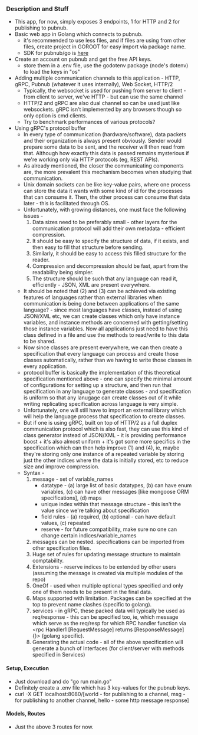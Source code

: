 ### Description and Stuff
  * This app, for now, simply exposes 3 endpoints, 1 for HTTP and 2 for publishing to pubnub.
  * Basic web app in Golang which connects to pubnub.
    - it's recommended to use less files, and if files are using from other files, create project in GOROOT for easy import via package name.
    - SDK for pubnub/go is [here](https://github.com/pubnub/go)
  * Create an account on pubnub and get the free API keys.
    - store them in a .env file, use the godotenv package (node's dotenv) to load the keys in "os"
  * Adding multiple communication channels to this application - HTTP, gRPC, Pubnub (whatever it uses internally), Web Socket, HTTP/2
    - Typically, the websocket is used for pushing from server to client - from client to server, we've HTTP - but can use the same channel
    - HTTP/2 and gRPC are also dual channel so can be used just like websockets. gRPC isn't implemented by any browsers though so only option is cmd clients.
    - Try to benchmark performances of various protocols?
  * Using gRPC's protocol buffer
    - In every type of communication (hardware/software), data packets and their organization is always present obviously. Sender would prepare some data to be sent,
      and the receiver will then read from that. Although how exactly this data is passed remains mysterious if we're working only via HTTP protocols (eg, REST APIs).
    - As already mentioned, the closer the communicating components are, the more prevalent this mechanism becomes when studying that communication.
    - Unix domain sockets can be like key-value pairs, where one process can store the data it wants with some kind of id for the processes that can consume it. Then,
      the other process can consume that data later - this is facilitated through OS.
    - Unfortunately, with growing distances, one must face the following issues - 
      1. Data sizes need to be preferably small - other layers for the communication protocol will add their own metadata - efficient compression.
      2. It should be easy to specify the structure of data, if it exists, and then easy to fill that structure before sending.
      3. Similarly, it should be easy to access this filled structure for the reader.
      4. Compression and decompression should be fast, apart from the readability being simpler.
      5. The structure should be such that any language can read it, efficiently - JSON, XML are present everywhere.
    - It should be noted that (2) and (3) can be achieved via existing features of languages rather than external libraries when communication is being done
      between applications of the same language? - since most languages have classes, instead of using JSON/XML etc, we can create classes which only have instance
      variables, and instance methods are concerned with getting/setting those instance variables. Now all applications just need to have this class defined in a file
      and use the methods to read/write to this data to be shared.
    - Now since classes are present everywhere, we can then create a specification that every language can process and create those classes automatically, rather
      than we having to write those classes in every application.
    - protocol buffer is basically the implementation of this theoretical specification mentioned above - one can specify the minimal amount of configurations for
      setting up a structure, and then run that specification in any language to generate classes - and specification is uniform so that any lanugage can create
      classes out of it while writing replicating specification across language is very simple.
    - Unfortunately, one will still have to import an external library which will help the language process that specification to create classes.
    - But if one is using gRPC, built on top of HTTP/2 as a full duplex communication protocol which is also fast, they can use this kind of class generator
      instead of JSON/XML - it is providing performance boost + it's also almost uniform + it's got some more specifics in the specification which can then help
      improve (1) and (4), ie, maybe they're storing only one instance of a repeated variable by storing just the other indices where the data is initially stored,
      etc to reduce size and improve compression.
    - Syntax -
      1. message - set of variable_names
         - datatype - (a) large list of basic datatypes, (b) can have enum variables, (c) can have other messages [like mongoose ORM specifications], (d) maps
         - unique index within that message structure - this isn't the value since we're talking about specification
         - field rules - (a) required, (b) optional - can have default values, (c) repeated
         - reserve - for future compatibility, make sure no one can change certain indices/variable_names
      2. messages can be nested. specifications can be imported from other specification files.
      3. Huge set of rules for updating message structure to maintain comptability.
      4. Extensions - reserve indices to be extended by other users (assuming the message is created via multiple modules of the repo)
      5. OneOf - used when multiple optional types specified and only one of them needs to be present in the final data.
      6. Maps supported with limitation. Packages can be specified at the top to prevent name clashes (specific to golang).
      7. services - in gRPC, these packed data will typically be used as req/response - this can be specified too, ie, which message which serve as the req/resp for
         which RPC handler function via <rpc Handler1 [RequestMessage] returns [ResponseMessage] {}> (golang specific).
      8. Generating the actual code - all of the above specification will generate a bunch of Interfaces (for client/server with methods specified in Services)

#### Setup, Execution
  * Just download and do "go run main.go"
  * Definitely create a .env file which has 3 key-values for the pubnub keys.
  * curl -X GET localhost:8080/[world - for publishing to a channel, msg - for publishing to another channel, hello - some http message response]

#### Models, Routes
  * Just the above 3 routes for now.
